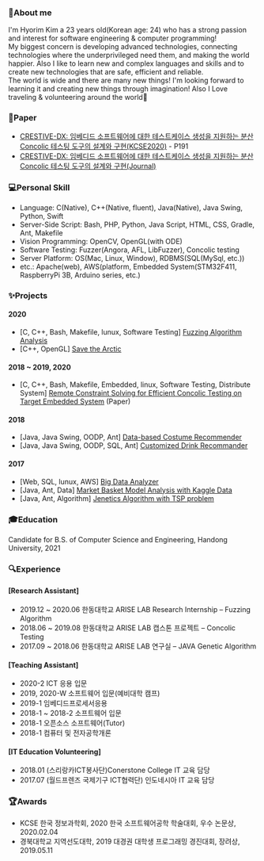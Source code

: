 ### 👋About me 
I'm Hyorim Kim a 23 years old(Korean age: 24) who has a strong passion and interest for software engineering & computer programming!    
My biggest concern is developing advanced technologies, connecting technologies where the underprivileged need them, and making the world happier.
Also I like to learn new and complex languages and skills and to create new technologies that are safe, efficient and reliable.    
The world is wide and there are many new things!
I'm looking forward to learning it and creating new things through imagination!
Also I Love traveling & volunteering around the world:green_heart:

### :page_facing_up:Paper
- [CRESTIVE-DX: 임베디드 소프트웨어에 대한 테스트케이스 생성을 지원하는 분산 Concolic 테스팅 도구의 설계와 구현(KCSE2020)](http://sigsoft.or.kr/wp-content/plugins/uploadingdownloading-non-latin-filename/download.php?id=2506) - P191
- [CRESTIVE-DX: 임베디드 소프트웨어에 대한 테스트케이스 생성을 지원하는 분산 Concolic 테스팅 도구의 설계와 구현(Journal)](https://www.kci.go.kr/kciportal/ci/sereArticleSearch/ciSereArtiView.kci?sereArticleSearchBean.artiId=ART002615965)

### :computer:Personal Skill
- Language: C(Native), C++(Native, fluent), Java(Native), Java Swing, Python, Swift
- Server-Side Script: Bash, PHP, Python, Java Script, HTML, CSS, Gradle, Ant, Makefile
- Vision Programming: OpenCV, OpenGL(with ODE)
- Software Testing: Fuzzer(Angora, AFL, LibFuzzer), Concolic testing
- Server Platform: OS(Mac, Linux, Window), RDBMS(SQL(MySql, etc.))
- etc.: Apache(web), AWS(platform, Embedded System(STM32F411, RaspberryPi 3B, Arduino series, etc.)

### :sparkles:Projects
#### 2020
- [C, C++, Bash, Makefile, lunux, Software Testing] [Fuzzing Algorithm Analysis](https://github.com/Hyorm/RA_fuzzing)
- [C++, OpenGL] [Save the Arctic](https://github.com/Hyorm/Save_the_Arctic)
#### 2018 ~ 2019, 2020
- [C, C++, Bash, Makefile, Embedded, linux, Software Testing, Distribute System] [Remote Constraint Solving for Efficient Concolic Testing on Target Embedded System](https://github.com/LeemHyeRin/CREST-MI-for-Raspberrypi) (Paper)
#### 2018
- [Java, Java Swing, OODP, Ant] [Data-based Costume Recommender](https://github.com/Hyorm/CLTRec_18)
- [Java, Java Swing, OODP, SQL, Ant] [Customized Drink Recommander](https://github.com/Hyorm/CDR)

#### 2017
- [Web, SQL, lunux, AWS] [Big Data Analyzer](https://github.com/Hyorm/Web)
- [Java, Ant, Data] [Market Basket Model Analysis with Kaggle Data](https://github.com/Hyorm/MBMAKD)
- [Java, Ant, Algorithm] [Jenetics Algorithm with TSP problem](https://github.com/Hyorm/TSP_Genetics)

### :mortar_board:Education
Candidate for B.S. of Computer Science and Engineering, Handong University, 2021

### :mag:Experience
#### [Research Assistant]
- 2019.12 ~ 2020.06 한동대학교 ARISE LAB Research Internship – Fuzzing Algorithm<br>
- 2018.06 ~ 2019.08 한동대학교 ARISE LAB 캡스톤 프로젝트 – Concolic Testing<br>
- 2017.09 ~ 2018.06 한동대학교 ARISE LAB 연구실 – JAVA Genetic Algorithm<br>

#### [Teaching Assistant]
- 2020-2 ICT 응용 입문<br>
- 2019, 2020-W 소프트웨어 입문(예비대학 캠프)
- 2019-1 임베디드프로세서응용<br>
- 2018-1 ~ 2018-2 소프트웨어 입문<br>
- 2018-1 오픈소스 소프트웨어(Tutor)<br>
- 2018-1 컴퓨터 및 전자공학개론<br>

#### [IT Education Volunteering]
- 2018.01 (스리랑카ICT봉사단)Conerstone College IT 교육 담당<br>
- 2017.07 (월드프렌즈 국제기구 ICT협력단) 인도네시아 IT 교육 담당<br>

### :trophy:Awards
- KCSE 한국 정보과학회, 2020 한국 소프트웨어공학 학술대회, 우수 논문상, 2020.02.04<br>
- 경북대학교 지역선도대학, 2019 대경권 대학생 프로그래밍 경진대회, 장려상, 2019.05.11<br>
